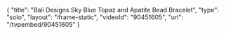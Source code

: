 {
    "title": "Bali Designs Sky Blue Topaz and Apatite Bead Bracelet",
    "type": "solo",
    "layout": "iframe-static",
    "videoId": "90451605",
    "url": "\/tvpembed\/90451605"
}